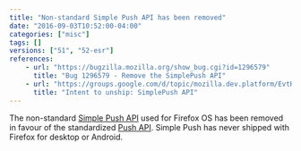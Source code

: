 ```yaml
---
title: "Non-standard Simple Push API has been removed"
date: "2016-09-03T10:52:00-04:00"
categories: ["misc"]
tags: []
versions: ["51", "52-esr"]
references:
    - url: "https://bugzilla.mozilla.org/show_bug.cgi?id=1296579"
      title: "Bug 1296579 - Remove the SimplePush API"
    - url: "https://groups.google.com/d/topic/mozilla.dev.platform/EvtHItM3JIA/discussion"
      title: "Intent to unship: SimplePush API"
---
```

The non-standard [Simple Push API](https://developer.mozilla.org/docs/Mozilla/B2G_OS/API/Simple_Push_API) used for Firefox OS has been removed in favour of the standardized [Push API](https://developer.mozilla.org/docs/Web/API/Push_API). Simple Push has never shipped with Firefox for desktop or Android.
